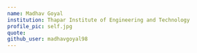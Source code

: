 ```yaml
---
name: Madhav Goyal
institution: Thapar Institute of Engineering and Technology
profile_pic: self.jpg
quote: 
github_user: madhavgoyal98
---
```

